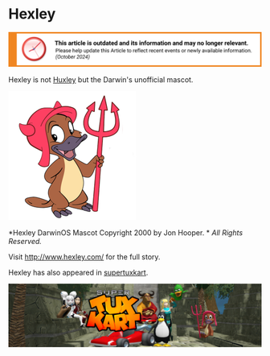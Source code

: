 Hexley
======

![This article is outdated and its information and may no longer relevant.](/img/notice/article-oudated-oct2024.svg)


Hexley is not [Huxley](http://en.wikipedia.org/wiki/Thomas_Huxley) but the Darwin's unofficial mascot.

![Hexley](/img/PureDarwin.png)

*Hexley DarwinOS Mascot Copyright 2000 by Jon Hooper. *
*All Rights Reserved.*


Visit <http://www.hexley.com/> for the full story.



Hexley has also appeared in [supertuxkart](https://supertuxkart.net/).


![](/img/curious/hexley/hexley-supertuxkart.jpg)

